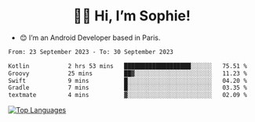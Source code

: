 <h1 align="center"> 👋🏽 Hi, I’m Sophie! </h1>  

- 😊 I’m an Android Developer based in Paris.

<!--START_SECTION:waka-->

```txt
From: 23 September 2023 - To: 30 September 2023

Kotlin           2 hrs 53 mins   ███████████████████░░░░░░   75.51 %
Groovy           25 mins         ██▓░░░░░░░░░░░░░░░░░░░░░░   11.23 %
Swift            9 mins          █░░░░░░░░░░░░░░░░░░░░░░░░   04.20 %
Gradle           7 mins          █░░░░░░░░░░░░░░░░░░░░░░░░   03.35 %
textmate         4 mins          ▓░░░░░░░░░░░░░░░░░░░░░░░░   02.09 %
```

<!--END_SECTION:waka-->

<!-- [![My GitHub stats](https://github-readme-stats.vercel.app/api?username=sophicapri&show_icons=true&theme=buefy)](https://github.com/anuraghazra/github-readme-stats) -->

[![Top Languages](https://github-readme-stats.vercel.app/api/top-langs/?username=sophicapri&langs_count=2&layout=compact)](https://github.com/anuraghazra/github-readme-stats) 

<!-- ![](https://github-readme-streak-stats.herokuapp.com/?user=sophicapri) -->
